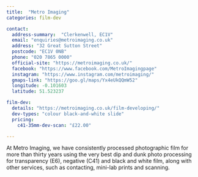 ```yaml
---
title:  "Metro Imaging"
categories: film-dev

contact:
  address-summary:  "Clerkenwell, EC1V"
  email: "enquiries@metroimaging.co.uk"
  address: "32 Great Sutton Street"
  postcode: "EC1V 0NB"
  phone: "020 7865 0000"
  official-site: "https://metroimaging.co.uk/"
  facebook: "https://www.facebook.com/MetroImagingpage"
  instagram: "https://www.instagram.com/metroimaging/"
  gmaps-link: "https://goo.gl/maps/Yx4eUkQQmW52"
  longitude: -0.101603
  latitude: 51.523237

film-dev:
  details: "https://metroimaging.co.uk/film-developing/"
  dev-types: "colour black-and-white slide"  
  pricing:
    c41-35mm-dev-scan: "£22.00"

---
```


At Metro Imaging, we have consistently processed photographic film for more than thirty years using the very best dip and dunk photo processing for transparency (E6), negative (C41) and black and white film, along with other services, such as contacting, mini-lab prints and scanning.
